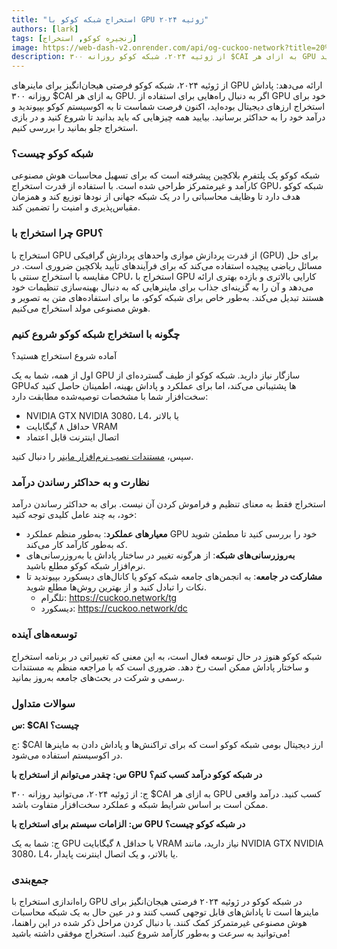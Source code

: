 ```yaml
---
title: "استخراج شبکه کوکو با GPU ژوئیه ۲۰۲۴"
authors: [lark]
tags: [زنجیره کوکو, استخراج]
image: https://web-dash-v2.onrender.com/api/og-cuckoo-network?title=استخراج%20شبکه%20کوکو%20با%20GPU%20ژوئیه%۲۰۲۴
description: از ژوئیه ۲۰۲۴، شبکه کوکو روزانه ۳۰۰ $CAI به ازای هر GPU به ماینرها پاداش می‌دهد. به راهنمای ما بپیوندید تا یاد بگیرید چگونه نود ماینر خود را راه‌اندازی کنید و شروع به کسب درآمد کنید.
---
```


از ژوئیه ۲۰۲۴، شبکه کوکو فرصتی هیجان‌انگیز برای ماینرهای GPU ارائه می‌دهد: پاداش روزانه ۳۰۰ $CAI به ازای هر GPU. اگر به دنبال راه‌هایی برای استفاده از GPU خود برای استخراج ارزهای دیجیتال بوده‌اید، اکنون فرصت شماست تا به اکوسیستم کوکو بپیوندید و درآمد خود را به حداکثر برسانید. بیایید همه چیزهایی که باید بدانید تا شروع کنید و در بازی استخراج جلو بمانید را بررسی کنیم.

### شبکه کوکو چیست؟

شبکه کوکو یک پلتفرم بلاکچین پیشرفته است که برای تسهیل محاسبات هوش مصنوعی کارآمد و غیرمتمرکز طراحی شده است. با استفاده از قدرت استخراج GPU، شبکه کوکو هدف دارد تا وظایف محاسباتی را در یک شبکه جهانی از نودها توزیع کند و همزمان مقیاس‌پذیری و امنیت را تضمین کند.

### چرا استخراج با GPU؟

استخراج با GPU از قدرت پردازش موازی واحدهای پردازش گرافیکی (GPU) برای حل مسائل ریاضی پیچیده استفاده می‌کند که برای فرآیندهای تأیید بلاکچین ضروری است. در مقایسه با استخراج سنتی با CPU، استخراج با GPU کارایی بالاتری و بازده بهتری ارائه می‌دهد و آن را به گزینه‌ای جذاب برای ماینرهایی که به دنبال بهینه‌سازی تنظیمات خود هستند تبدیل می‌کند. به‌طور خاص برای شبکه کوکو، ما برای استفاده‌های متن به تصویر و هوش مصنوعی مولد استخراج می‌کنیم.

### چگونه با استخراج شبکه کوکو شروع کنیم

آماده شروع استخراج هستید؟

اول از همه، شما به یک GPU سازگار نیاز دارید. شبکه کوکو از طیف گسترده‌ای از GPUها پشتیبانی می‌کند، اما برای عملکرد و پاداش بهینه، اطمینان حاصل کنید که سخت‌افزار شما با مشخصات توصیه‌شده مطابقت دارد:

- NVIDIA GTX NVIDIA 3080، L4، یا بالاتر
- حداقل ۸ گیگابایت VRAM
- اتصال اینترنت قابل اعتماد

سپس، [مستندات نصب نرم‌افزار ماینر](/docs/cuckoo-ai/ai-node) را دنبال کنید.

### نظارت و به حداکثر رساندن درآمد

استخراج فقط به معنای تنظیم و فراموش کردن آن نیست. برای به حداکثر رساندن درآمد خود، به چند عامل کلیدی توجه کنید:

- **معیارهای عملکرد**: به‌طور منظم عملکرد GPU خود را بررسی کنید تا مطمئن شوید که به‌طور کارآمد کار می‌کند.
- **به‌روزرسانی‌های شبکه**: از هرگونه تغییر در ساختار پاداش یا به‌روزرسانی‌های نرم‌افزار شبکه کوکو مطلع باشید.
- **مشارکت در جامعه**: به انجمن‌های جامعه شبکه کوکو یا کانال‌های دیسکورد بپیوندید تا نکات را تبادل کنید و از بهترین روش‌ها مطلع شوید.
  - تلگرام: https://cuckoo.network/tg
  - دیسکورد: https://cuckoo.network/dc

### توسعه‌های آینده

شبکه کوکو هنوز در حال توسعه فعال است، به این معنی که تغییراتی در برنامه استخراج و ساختار پاداش ممکن است رخ دهد. ضروری است که با مراجعه منظم به مستندات رسمی و شرکت در بحث‌های جامعه به‌روز بمانید.

### سوالات متداول

**س: $CAI چیست؟**

ج: $CAI ارز دیجیتال بومی شبکه کوکو است که برای تراکنش‌ها و پاداش دادن به ماینرها در اکوسیستم استفاده می‌شود.

**س: چقدر می‌توانم از استخراج با GPU در شبکه کوکو درآمد کسب کنم؟**

ج: از ژوئیه ۲۰۲۴، می‌توانید روزانه ۳۰۰ $CAI به ازای هر GPU کسب کنید. درآمد واقعی ممکن است بر اساس شرایط شبکه و عملکرد سخت‌افزار متفاوت باشد.

**س: الزامات سیستم برای استخراج با GPU در شبکه کوکو چیست؟**

ج: شما به یک GPU با حداقل ۸ گیگابایت VRAM نیاز دارید، مانند NVIDIA GTX NVIDIA 3080، L4، یا بالاتر، و یک اتصال اینترنت پایدار.

### جمع‌بندی

راه‌اندازی استخراج با GPU در شبکه کوکو در ژوئیه ۲۰۲۴ فرصتی هیجان‌انگیز برای ماینرها است تا پاداش‌های قابل توجهی کسب کنند و در عین حال به یک شبکه محاسبات هوش مصنوعی غیرمتمرکز کمک کنند. با دنبال کردن مراحل ذکر شده در این راهنما، می‌توانید به سرعت و به‌طور کارآمد شروع کنید. استخراج موفقی داشته باشید!
